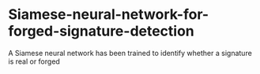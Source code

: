 # Siamese-neural-network-for-forged-signature-detection
A Siamese neural network has been trained to identify whether a signature is real or forged
